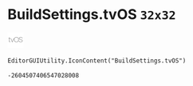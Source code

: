 # BuildSettings.tvOS `32x32`
<img src="/img/BuildSettings.tvOS.png" width=32 height=32>

``` CSharp
EditorGUIUtility.IconContent("BuildSettings.tvOS")
```
```
-2604507406547028008
```
